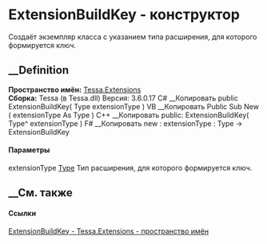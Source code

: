 # ExtensionBuildKey - конструктор
Создаёт экземпляр класса с указанием типа расширения, для которого формируется
ключ.
## __Definition
 **Пространство имён:** [Tessa.Extensions](N_Tessa_Extensions.htm)  
 **Сборка:** Tessa (в Tessa.dll) Версия: 3.6.0.17
C# __Копировать
     public ExtensionBuildKey(
    	Type extensionType
    )
VB __Копировать
     Public Sub New ( 
    	extensionType As Type
    )
C++ __Копировать
     public:
    ExtensionBuildKey(
    	Type^ extensionType
    )
F# __Копировать
     new : 
            extensionType : Type -> ExtensionBuildKey
#### Параметры
extensionType [Type](https://learn.microsoft.com/dotnet/api/system.type)
    Тип расширения, для которого формируется ключ.
##  __См. также
#### Ссылки
[ExtensionBuildKey - ](T_Tessa_Extensions_ExtensionBuildKey.htm)
[Tessa.Extensions - пространство имён](N_Tessa_Extensions.htm)
